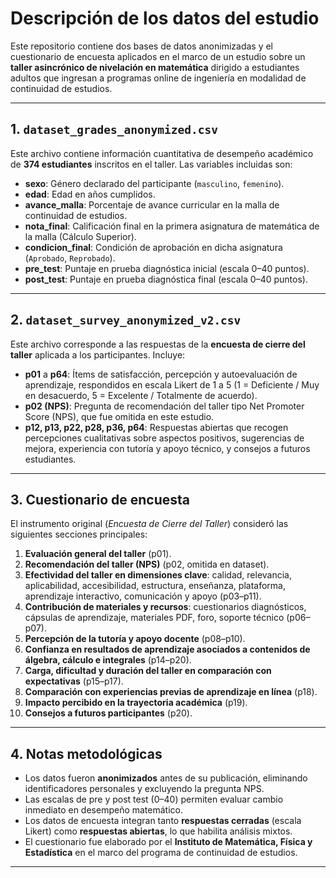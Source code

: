 # Descripción de los datos del estudio

Este repositorio contiene dos bases de datos anonimizadas y el cuestionario de encuesta aplicados en el marco de un estudio sobre un **taller asincrónico de nivelación en matemática** dirigido a estudiantes adultos que ingresan a programas online de ingeniería en modalidad de continuidad de estudios.

---

## 1. `dataset_grades_anonymized.csv`

Este archivo contiene información cuantitativa de desempeño académico de **374 estudiantes** inscritos en el taller. Las variables incluidas son:

- **sexo**: Género declarado del participante (`masculino`, `femenino`).  
- **edad**: Edad en años cumplidos.  
- **avance_malla**: Porcentaje de avance curricular en la malla de continuidad de estudios.  
- **nota_final**: Calificación final en la primera asignatura de matemática de la malla (Cálculo Superior).  
- **condicion_final**: Condición de aprobación en dicha asignatura (`Aprobado`, `Reprobado`).  
- **pre_test**: Puntaje en prueba diagnóstica inicial (escala 0–40 puntos).  
- **post_test**: Puntaje en prueba diagnóstica final (escala 0–40 puntos).  

---

## 2. `dataset_survey_anonymized_v2.csv`

Este archivo corresponde a las respuestas de la **encuesta de cierre del taller** aplicada a los participantes. Incluye:

- **p01** a **p64**: Ítems de satisfacción, percepción y autoevaluación de aprendizaje, respondidos en escala Likert de 1 a 5 (1 = Deficiente / Muy en desacuerdo, 5 = Excelente / Totalmente de acuerdo).  
- **p02 (NPS)**: Pregunta de recomendación del taller tipo Net Promoter Score (NPS), que fue omitida en este estudio.  
- **p12, p13, p22, p28, p36, p64**: Respuestas abiertas que recogen percepciones cualitativas sobre aspectos positivos, sugerencias de mejora, experiencia con tutoría y apoyo técnico, y consejos a futuros estudiantes.  

---

## 3. Cuestionario de encuesta

El instrumento original (*Encuesta de Cierre del Taller*) consideró las siguientes secciones principales:

1. **Evaluación general del taller** (p01).  
2. **Recomendación del taller (NPS)** (p02, omitida en dataset).  
3. **Efectividad del taller en dimensiones clave**: calidad, relevancia, aplicabilidad, accesibilidad, estructura, enseñanza, plataforma, aprendizaje interactivo, comunicación y apoyo (p03–p11).  
4. **Contribución de materiales y recursos**: cuestionarios diagnósticos, cápsulas de aprendizaje, materiales PDF, foro, soporte técnico (p06–p07).  
5. **Percepción de la tutoría y apoyo docente** (p08–p10).  
6. **Confianza en resultados de aprendizaje asociados a contenidos de álgebra, cálculo e integrales** (p14–p20).  
7. **Carga, dificultad y duración del taller en comparación con expectativas** (p15–p17).  
8. **Comparación con experiencias previas de aprendizaje en línea** (p18).  
9. **Impacto percibido en la trayectoria académica** (p19).  
10. **Consejos a futuros participantes** (p20).  

---

## 4. Notas metodológicas

- Los datos fueron **anonimizados** antes de su publicación, eliminando identificadores personales y excluyendo la pregunta NPS.  
- Las escalas de pre y post test (0–40) permiten evaluar cambio inmediato en desempeño matemático.  
- Los datos de encuesta integran tanto **respuestas cerradas** (escala Likert) como **respuestas abiertas**, lo que habilita análisis mixtos.  
- El cuestionario fue elaborado por el **Instituto de Matemática, Física y Estadística** en el marco del programa de continuidad de estudios.  

---
